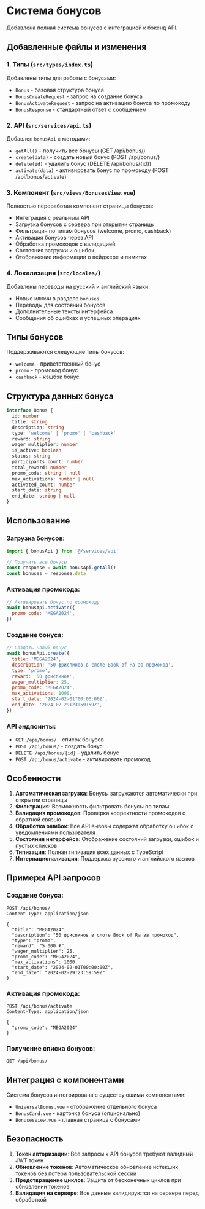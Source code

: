 # Система бонусов

Добавлена полная система бонусов с интеграцией к бэкенд API.

## Добавленные файлы и изменения

### 1. Типы (`src/types/index.ts`)

Добавлены типы для работы с бонусами:

- `Bonus` - базовая структура бонуса
- `BonusCreateRequest` - запрос на создание бонуса
- `BonusActivateRequest` - запрос на активацию бонуса по промокоду
- `BonusResponse` - стандартный ответ с сообщением

### 2. API (`src/services/api.ts`)

Добавлен `bonusApi` с методами:

- `getAll()` - получить все бонусы (GET /api/bonus/)
- `create(data)` - создать новый бонус (POST /api/bonus/)
- `delete(id)` - удалить бонус (DELETE /api/bonus/{id})
- `activate(data)` - активировать бонус по промокоду (POST /api/bonus/activate)

### 3. Компонент (`src/views/BonusesView.vue`)

Полностью переработан компонент страницы бонусов:

- Интеграция с реальным API
- Загрузка бонусов с сервера при открытии страницы
- Фильтрация по типам бонусов (welcome, promo, cashback)
- Активация бонусов через API
- Обработка промокодов с валидацией
- Состояния загрузки и ошибок
- Отображение информации о вейджере и лимитах

### 4. Локализация (`src/locales/`)

Добавлены переводы на русский и английский языки:

- Новые ключи в разделе `bonuses`
- Переводы для состояний бонусов
- Дополнительные тексты интерфейса
- Сообщения об ошибках и успешных операциях

## Типы бонусов

Поддерживаются следующие типы бонусов:

- `welcome` - приветственный бонус
- `promo` - промокод бонус
- `cashback` - кэшбэк бонус

## Структура данных бонуса

```typescript
interface Bonus {
  id: number
  title: string
  description: string
  type: 'welcome' | 'promo' | 'cashback'
  reward: string
  wager_multiplier: number
  is_active: boolean
  status: string
  participants_count: number
  total_reward: number
  promo_code: string | null
  max_activations: number | null
  activated_count: number
  start_date: string
  end_date: string | null
}
```

## Использование

### Загрузка бонусов:

```javascript
import { bonusApi } from '@/services/api'

// Получить все бонусы
const response = await bonusApi.getAll()
const bonuses = response.data
```

### Активация промокода:

```javascript
// Активировать бонус по промокоду
await bonusApi.activate({
  promo_code: 'MEGA2024',
})
```

### Создание бонуса:

```javascript
// Создать новый бонус
await bonusApi.create({
  title: 'MEGA2024',
  description: '50 фриспинов в слоте Book of Ra за промокод',
  type: 'promo',
  reward: '50 фриспинов',
  wager_multiplier: 25,
  promo_code: 'MEGA2024',
  max_activations: 1000,
  start_date: '2024-02-01T00:00:00Z',
  end_date: '2024-02-29T23:59:59Z',
})
```

### API эндпоинты:

- `GET /api/bonus/` - список бонусов
- `POST /api/bonus/` - создать бонус
- `DELETE /api/bonus/{id}` - удалить бонус
- `POST /api/bonus/activate` - активировать промокод

## Особенности

1. **Автоматическая загрузка**: Бонусы загружаются автоматически при открытии страницы
2. **Фильтрация**: Возможность фильтровать бонусы по типам
3. **Валидация промокодов**: Проверка корректности промокодов с обратной связью
4. **Обработка ошибок**: Все API вызовы содержат обработку ошибок с уведомлениями пользователя
5. **Состояния интерфейса**: Отображение состояний загрузки, ошибок и пустых списков
6. **Типизация**: Полная типизация всех данных с TypeScript
7. **Интернационализация**: Поддержка русского и английского языков

## Примеры API запросов

### Создание бонуса:

```http
POST /api/bonus/
Content-Type: application/json

{
  "title": "MEGA2024",
  "description": "50 фриспинов в слоте Book of Ra за промокод",
  "type": "promo",
  "reward": "5 000 ₽",
  "wager_multiplier": 25,
  "promo_code": "MEGA2024",
  "max_activations": 1000,
  "start_date": "2024-02-01T00:00:00Z",
  "end_date": "2024-02-29T23:59:59Z"
}
```

### Активация промокода:

```http
POST /api/bonus/activate
Content-Type: application/json

{
  "promo_code": "MEGA2024"
}
```

### Получение списка бонусов:

```http
GET /api/bonus/
```

## Интеграция с компонентами

Система бонусов интегрирована с существующими компонентами:

- `UniversalBonus.vue` - отображение отдельного бонуса
- `BonusCard.vue` - карточка бонуса (опционально)
- `BonusesView.vue` - главная страница с бонусами

## Безопасность

1. **Токен авторизации**: Все запросы к API бонусов требуют валидный JWT токен
2. **Обновление токенов**: Автоматическое обновление истекших токенов без потери пользовательской сессии
3. **Предотвращение циклов**: Защита от бесконечных циклов при обновлении токенов
4. **Валидация на сервере**: Все данные валидируются на сервере перед обработкой
